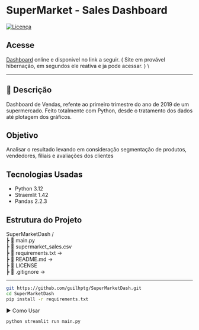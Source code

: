 # SuperMarket - Sales Dashboard
 
[![Licença](https://img.shields.io/badge/license-MIT-blue.svg)](LICENSE)


## Acesse

[Dashboard](https://supermarketdash.streamlit.app/) online e disponivel no link a seguir. ( Site em provável hibernação, em segundos ele reativa e ja pode acessar. ) \


---

## 📌 Descrição

Dashboard de Vendas, refente ao primeiro trimestre do ano de 2019 de um supermercado. Feito totalmente com Python, desde o tratamento dos dados até plotagem dos gráficos.

## Objetivo

Analisar o resultado levando em consideração segmentação de produtos, vendedores, filiais e avaliações dos clientes


## Tecnologias Usadas

- Python 3.12
- Straemlit 1.42
- Pandas 2.2.3

## Estrutura do Projeto

SuperMarketDash /\
┣ 📂 main.py \
┣ 📂 supermarket_sales.csv \
┣ 📜 requirements.txt →  \
┣ 📜 README.md → \
┣ 📂 LICENSE \
┣ 📜 .gitignore → 

---

```bash
git https://github.com/guilhptg/SuperMarketDash.git
cd SuperMarketDash
pip install -r requirements.txt
```

▶️ Como Usar

``` bash
python streamlit run main.py
```
